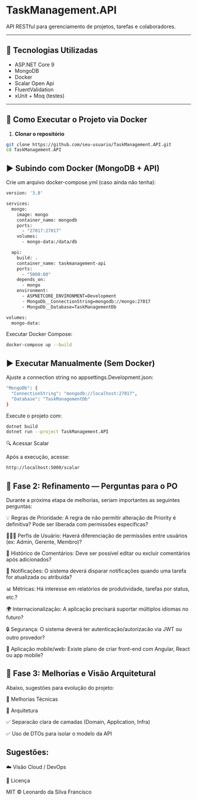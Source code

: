 # TaskManagement.API

API RESTful para gerenciamento de projetos, tarefas e colaboradores.

---

## 🔧 Tecnologias Utilizadas

- ASP.NET Core 9
- MongoDB
- Docker
- Scalar Open Api
- FluentValidation
- xUnit + Moq (testes)

---

## 🚀 Como Executar o Projeto via Docker

1. **Clonar o repositório**

```bash
git clone https://github.com/seu-usuario/TaskManagement.API.git
cd TaskManagement.API
```

## ▶️ Subindo com Docker (MongoDB + API)

Crie um arquivo docker-compose.yml (caso ainda não tenha):
```bash
version: '3.8'

services:
  mongo:
    image: mongo
    container_name: mongodb
    ports:
      - "27017:27017"
    volumes:
      - mongo-data:/data/db

  api:
    build: .
    container_name: taskmanagement-api
    ports:
      - "5000:80"
    depends_on:
      - mongo
    environment:
      - ASPNETCORE_ENVIRONMENT=Development
      - MongoDb__ConnectionString=mongodb://mongo:27017
      - MongoDb__Database=TaskManagementDb

volumes:
  mongo-data:
```

Executar Docker Compose:
```bash
docker-compose up --build
```

## ▶️ Executar Manualmente (Sem Docker)

Ajuste a connection string no appsettings.Development.json:
```bash
"MongoDb": {
  "ConnectionString": "mongodb://localhost:27017",
  "Database": "TaskManagementDb"
}
```

Execute o projeto com:
```bash
dotnet build
dotnet run --project TaskManagement.API
```

🔍 Acessar Scalar

Após a execução, acesse:
```bash
http://localhost:5000/scalar
```


## 🔄 Fase 2: Refinamento — Perguntas para o PO

Durante a próxima etapa de melhorias, seriam importantes as seguintes perguntas:

💡 Regras de Prioridade: A regra de não permitir alteração de Priority é definitiva? Pode ser liberada com permissões específicas?

🧑‍🤝‍🧑 Perfis de Usuário: Haverá diferenciação de permissões entre usuários (ex: Admin, Gerente, Membro)?

📆 Histórico de Comentários: Deve ser possível editar ou excluir comentários após adicionados?

🔔 Notificações: O sistema deverá disparar notificações quando uma tarefa for atualizada ou atribuída?

📊 Métricas: Há interesse em relatórios de produtividade, tarefas por status, etc.?

🌍 Internacionalização: A aplicação precisará suportar múltiplos idiomas no futuro?

🔒 Segurança: O sistema deverá ter autenticação/autorizacão via JWT ou outro provedor?

📱 Aplicação mobile/web: Existe plano de criar front-end com Angular, React ou app mobile?


## 🚀 Fase 3: Melhorias e Visão Arquitetural

Abaixo, sugestões para evolução do projeto:

🔧 Melhorias Técnicas

🧱 Arquitetura

✅ Separacão clara de camadas (Domain, Application, Infra)

✅ Uso de DTOs para isolar o modelo da API


## Sugestões:
☁️ Visão Cloud / DevOps


📄 Licença

MIT © Leonardo da Silva Francisco
